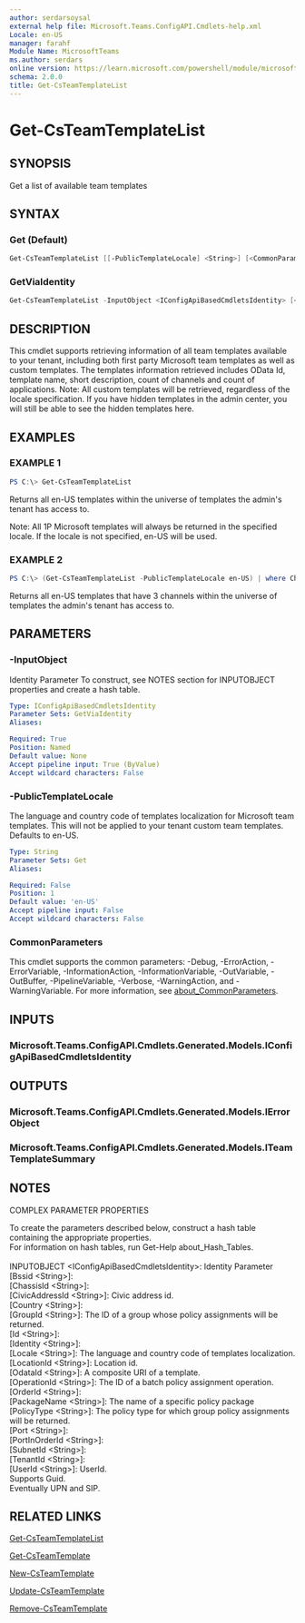 ```yaml
---
author: serdarsoysal
external help file: Microsoft.Teams.ConfigAPI.Cmdlets-help.xml
Locale: en-US
manager: farahf
Module Name: MicrosoftTeams
ms.author: serdars
online version: https://learn.microsoft.com/powershell/module/microsoftteams/get-csteamtemplatelist
schema: 2.0.0
title: Get-CsTeamTemplateList
---
```


# Get-CsTeamTemplateList

## SYNOPSIS
Get a list of available team templates

## SYNTAX

### Get (Default)

```powershell
Get-CsTeamTemplateList [[-PublicTemplateLocale] <String>] [<CommonParameters>]
```

### GetViaIdentity

```powershell
Get-CsTeamTemplateList -InputObject <IConfigApiBasedCmdletsIdentity> [<CommonParameters>]
```

## DESCRIPTION

This cmdlet supports retrieving information of all team templates available to your tenant, including both first party Microsoft team templates as well as custom templates. The templates information retrieved includes OData Id, template name, short description, count of channels and count of applications.
Note: All custom templates will be retrieved, regardless of the locale specification. If you have hidden templates in the admin center, you will still be able to see the hidden templates here.

## EXAMPLES

### EXAMPLE 1

```powershell
PS C:\> Get-CsTeamTemplateList
```

Returns all en-US templates within the universe of templates the admin's tenant has access to.

Note: All 1P Microsoft templates will always be returned in the specified locale. If the locale is not specified, en-US will be used.

### EXAMPLE 2

```powershell
PS C:\> (Get-CsTeamTemplateList -PublicTemplateLocale en-US) | where ChannelCount -GT 3
```

Returns all en-US templates that have 3 channels within the universe of templates the admin's tenant has access to.

## PARAMETERS

### -InputObject

Identity Parameter
To construct, see NOTES section for INPUTOBJECT properties and create a hash table.

```yaml
Type: IConfigApiBasedCmdletsIdentity
Parameter Sets: GetViaIdentity
Aliases:

Required: True
Position: Named
Default value: None
Accept pipeline input: True (ByValue)
Accept wildcard characters: False
```

### -PublicTemplateLocale

The language and country code of templates localization for Microsoft team templates. This will not be applied to your tenant custom team templates. Defaults to en-US.

```yaml
Type: String
Parameter Sets: Get
Aliases:

Required: False
Position: 1
Default value: 'en-US'
Accept pipeline input: False
Accept wildcard characters: False
```

### CommonParameters

This cmdlet supports the common parameters: -Debug, -ErrorAction, -ErrorVariable, -InformationAction, -InformationVariable, -OutVariable, -OutBuffer, -PipelineVariable, -Verbose, -WarningAction, and -WarningVariable. For more information, see [about_CommonParameters](http://go.microsoft.com/fwlink/?LinkID=113216).

## INPUTS

### Microsoft.Teams.ConfigAPI.Cmdlets.Generated.Models.IConfigApiBasedCmdletsIdentity

## OUTPUTS

### Microsoft.Teams.ConfigAPI.Cmdlets.Generated.Models.IErrorObject

### Microsoft.Teams.ConfigAPI.Cmdlets.Generated.Models.ITeamTemplateSummary

## NOTES

COMPLEX PARAMETER PROPERTIES

To create the parameters described below, construct a hash table containing the appropriate properties.\
For information on hash tables, run Get-Help about_Hash_Tables.\
\
INPUTOBJECT \<IConfigApiBasedCmdletsIdentity\>: Identity Parameter\
\[Bssid \<String\>\]:\
\[ChassisId \<String\>\]:\
\[CivicAddressId \<String\>\]: Civic address id.\
\[Country \<String\>\]:\
\[GroupId \<String\>\]: The ID of a group whose policy assignments will be returned.\
\[Id \<String\>\]:\
\[Identity \<String\>\]:\
\[Locale \<String\>\]: The language and country code of templates localization.\
\[LocationId \<String\>\]: Location id.\
\[OdataId \<String\>\]: A composite URI of a template.\
\[OperationId \<String\>\]: The ID of a batch policy assignment operation.\
\[OrderId \<String\>\]:\
\[PackageName \<String\>\]: The name of a specific policy package\
\[PolicyType \<String\>\]: The policy type for which group policy assignments will be returned.\
\[Port \<String\>\]:\
\[PortInOrderId \<String\>\]:\
\[SubnetId \<String\>\]:\
\[TenantId \<String\>\]:\
\[UserId \<String\>\]: UserId.\
Supports Guid.\
Eventually UPN and SIP.

## RELATED LINKS

[Get-CsTeamTemplateList](https://learn.microsoft.com/powershell/module/microsoftteams/get-csteamtemplatelist)

[Get-CsTeamTemplate](https://learn.microsoft.com/powershell/module/microsoftteams/get-csteamtemplate)

[New-CsTeamTemplate](https://learn.microsoft.com/powershell/module/microsoftteams/new-csteamtemplate)

[Update-CsTeamTemplate](https://learn.microsoft.com/powershell/module/microsoftteams/update-csteamtemplate)

[Remove-CsTeamTemplate](https://learn.microsoft.com/powershell/module/microsoftteams/remove-csteamtemplate)
